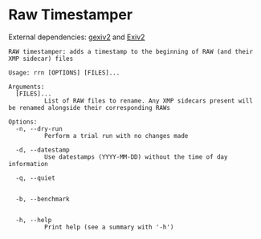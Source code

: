 # Raw Timestamper
External dependencies: [gexiv2](https://wiki.gnome.org/Projects/gexiv2) and [Exiv2](http://www.exiv2.org/)

```
RAW timestamper: adds a timestamp to the beginning of RAW (and their XMP sidecar) files

Usage: rrn [OPTIONS] [FILES]...

Arguments:
  [FILES]...
          List of RAW files to rename. Any XMP sidecars present will be renamed alongside their corresponding RAWs

Options:
  -n, --dry-run
          Perform a trial run with no changes made

  -d, --datestamp
          Use datestamps (YYYY-MM-DD) without the time of day information

  -q, --quiet
          

  -b, --benchmark
          

  -h, --help
          Print help (see a summary with '-h')
```

